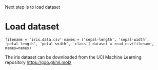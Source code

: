 Next step is to load dataset

# Load dataset
`filename = 'iris.data.csv'
names = ['sepal-length', 'sepal-width', 'petal-length', 'petal-width', 'class']
dataset = read_csv(filename, names=names)`

The iris dataset can be downloaded from the UCI Machine Learning repository
https://goo.gl/mLmoIz